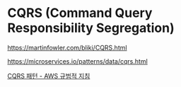 # CQRS (Command Query Responsibility Segregation)

<https://martinfowler.com/bliki/CQRS.html>

<https://microservices.io/patterns/data/cqrs.html>

[CQRS 패턴 - AWS 규범적 지침](https://docs.aws.amazon.com/ko_kr/prescriptive-guidance/latest/modernization-data-persistence/cqrs-pattern.html)
